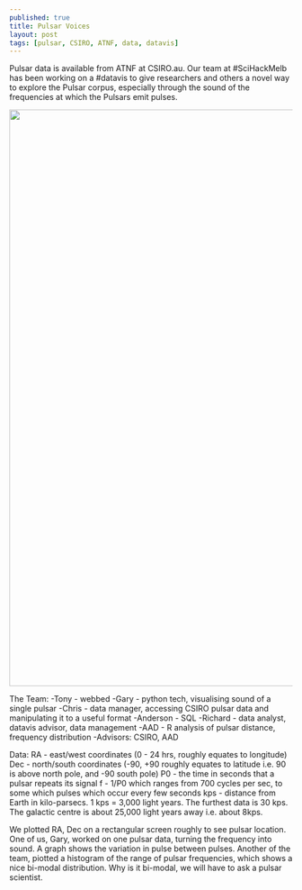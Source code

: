 ```yaml
---
published: true
title: Pulsar Voices
layout: post
tags: [pulsar, CSIRO, ATNF, data, datavis]
---
```

Pulsar data is available from ATNF at CSIRO.au. Our team at #SciHackMelb has been working on a #datavis to give researchers and others a novel way to explore the Pulsar corpus, especially through the sound of the frequencies at which the Pulsars emit pulses.

<img src="https://pbs.twimg.com/media/Cc0Dws-UYAA7Yz4.jpg" width=768 height = 1024>

The Team:
-Tony - webbed
-Gary - python tech, visualising sound of a single pulsar
-Chris - data manager, accessing CSIRO pulsar data and manipulating it to a useful format
-Anderson - SQL
-Richard - data analyst, datavis advisor, data management
-AAD - R analysis of pulsar distance, frequency distribution
-Advisors: CSIRO, AAD

Data:
RA - east/west coordinates (0 - 24 hrs, roughly equates to longitude)
Dec - north/south coordinates (-90, +90 roughly equates to latitude i.e. 90 is above north pole, and -90 south pole)
P0 - the time in seconds that a pulsar repeats its signal
f - 1/P0 which ranges from 700 cycles per sec, to some which pulses which occur every few seconds
kps - distance from Earth in kilo-parsecs. 1 kps = 3,000 light years. The furthest data is 30 kps. The galactic centre is about 25,000 light years away i.e. about 8kps.

We plotted RA, Dec on a rectangular screen roughly to see pulsar location.
One of us, Gary, worked on one pulsar data, turning the frequency into sound. A graph shows the variation in pulse between pulses. Another of the team, piotted a histogram of the range of pulsar frequencies, which shows a nice bi-modal distribution. Why is it bi-modal, we will have to ask a pulsar scientist.